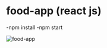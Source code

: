# food-app (react js)
-npm install
-npm start

   
![food-app](https://user-images.githubusercontent.com/36125167/192129830-0f48c738-8fe4-4ee9-b23e-afeb1b176422.gif)
